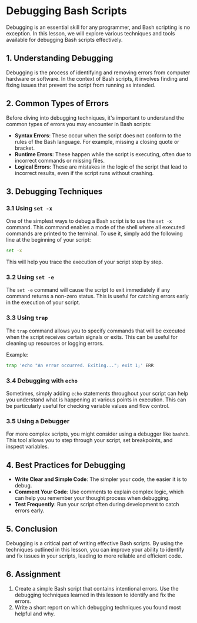 # Debugging Bash Scripts

Debugging is an essential skill for any programmer, and Bash scripting is no exception. In this lesson, we will explore various techniques and tools available for debugging Bash scripts effectively.

## 1. Understanding Debugging

Debugging is the process of identifying and removing errors from computer hardware or software. In the context of Bash scripts, it involves finding and fixing issues that prevent the script from running as intended.

## 2. Common Types of Errors

Before diving into debugging techniques, it's important to understand the common types of errors you may encounter in Bash scripts:

- **Syntax Errors**: These occur when the script does not conform to the rules of the Bash language. For example, missing a closing quote or bracket.
- **Runtime Errors**: These happen while the script is executing, often due to incorrect commands or missing files.
- **Logical Errors**: These are mistakes in the logic of the script that lead to incorrect results, even if the script runs without crashing.

## 3. Debugging Techniques

### 3.1 Using `set -x`

One of the simplest ways to debug a Bash script is to use the `set -x` command. This command enables a mode of the shell where all executed commands are printed to the terminal. To use it, simply add the following line at the beginning of your script:

```bash
set -x
```

This will help you trace the execution of your script step by step.

### 3.2 Using `set -e`

The `set -e` command will cause the script to exit immediately if any command returns a non-zero status. This is useful for catching errors early in the execution of your script.

### 3.3 Using `trap`

The `trap` command allows you to specify commands that will be executed when the script receives certain signals or exits. This can be useful for cleaning up resources or logging errors.

Example:

```bash
trap 'echo "An error occurred. Exiting..."; exit 1;' ERR
```

### 3.4 Debugging with `echo`

Sometimes, simply adding `echo` statements throughout your script can help you understand what is happening at various points in execution. This can be particularly useful for checking variable values and flow control.

### 3.5 Using a Debugger

For more complex scripts, you might consider using a debugger like `bashdb`. This tool allows you to step through your script, set breakpoints, and inspect variables.

## 4. Best Practices for Debugging

- **Write Clear and Simple Code**: The simpler your code, the easier it is to debug.
- **Comment Your Code**: Use comments to explain complex logic, which can help you remember your thought process when debugging.
- **Test Frequently**: Run your script often during development to catch errors early.

## 5. Conclusion

Debugging is a critical part of writing effective Bash scripts. By using the techniques outlined in this lesson, you can improve your ability to identify and fix issues in your scripts, leading to more reliable and efficient code.

## 6. Assignment

1. Create a simple Bash script that contains intentional errors. Use the debugging techniques learned in this lesson to identify and fix the errors.
2. Write a short report on which debugging techniques you found most helpful and why.